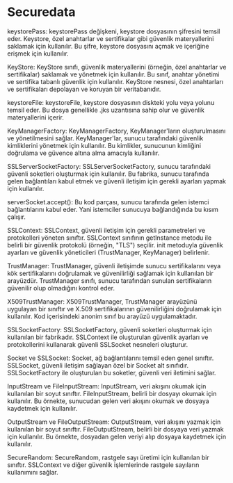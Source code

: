 # Securedata
keystorePass:
keystorePass değişkeni, keystore dosyasının şifresini temsil eder. Keystore, özel anahtarlar ve sertifikalar gibi güvenlik materyallerini saklamak için kullanılır. Bu şifre, keystore dosyasını açmak ve içeriğine erişmek için kullanılır.

KeyStore:
KeyStore sınıfı, güvenlik materyallerini (örneğin, özel anahtarlar ve sertifikalar) saklamak ve yönetmek için kullanılır. Bu sınıf, anahtar yönetimi ve sertifika tabanlı güvenlik için kullanılır. KeyStore nesnesi, özel anahtarları ve sertifikaları depolayan ve koruyan bir veritabanıdır.

keystoreFile:
keystoreFile, keystore dosyasının diskteki yolu veya yolunu temsil eder. Bu dosya genellikle .jks uzantısına sahip olur ve güvenlik materyallerini içerir.

KeyManagerFactory:
KeyManagerFactory, KeyManager'ların oluşturulmasını ve yönetilmesini sağlar. KeyManager'lar, sunucu tarafındaki güvenlik kimliklerini yönetmek için kullanılır. Bu kimlikler, sunucunun kimliğini doğrulama ve güvence altına alma amacıyla kullanılır.

SSLServerSocketFactory:
SSLServerSocketFactory, sunucu tarafındaki güvenli soketleri oluşturmak için kullanılır. Bu fabrika, sunucu tarafında gelen bağlantıları kabul etmek ve güvenli iletişim için gerekli ayarları yapmak için kullanılır.

serverSocket.accept():
Bu kod parçası, sunucu tarafında gelen istemci bağlantılarını kabul eder. Yani istemciler sunucuya bağlandığında bu kısım çalışır.

SSLContext:
SSLContext, güvenli iletişim için gerekli parametreleri ve protokolleri yöneten sınıftır. SSLContext sınıfının getInstance metodu ile belirli bir güvenlik protokolü (örneğin, "TLS") seçilir. init metoduyla güvenlik ayarları ve güvenlik yöneticileri (TrustManager, KeyManager) belirlenir.

TrustManager:
TrustManager, güvenli iletişimde sunucu sertifikalarını veya kök sertifikalarını doğrulamak ve güvenilirliği sağlamak için kullanılan bir arayüzdür. TrustManager sınıfı, sunucu tarafından sunulan sertifikaların güvenilir olup olmadığını kontrol eder.

X509TrustManager:
X509TrustManager, TrustManager arayüzünü uygulayan bir sınıftır ve X.509 sertifikalarının güvenilirliğini doğrulamak için kullanılır. Kod içerisindeki anonim sınıf bu arayüzü uygulamaktadır.

SSLSocketFactory:
SSLSocketFactory, güvenli soketleri oluşturmak için kullanılan bir fabrikadır. SSLContext ile oluşturulan güvenlik ayarları ve protokollerini kullanarak güvenli SSLSocket nesneleri oluşturur.

Socket ve SSLSocket:
Socket, ağ bağlantılarını temsil eden genel sınıftır. SSLSocket, güvenli iletişim sağlayan özel bir Socket alt sınıfıdır. SSLSocketFactory ile oluşturulan bu soketler, güvenli veri iletimini sağlar.

InputStream ve FileInputStream:
InputStream, veri akışını okumak için kullanılan bir soyut sınıftır. FileInputStream, belirli bir dosyayı okumak için kullanılır. Bu örnekte, sunucudan gelen veri akışını okumak ve dosyaya kaydetmek için kullanılır.

OutputStream ve FileOutputStream:
OutputStream, veri akışını yazmak için kullanılan bir soyut sınıftır. FileOutputStream, belirli bir dosyaya veri yazmak için kullanılır. Bu örnekte, dosyadan gelen veriyi alıp dosyaya kaydetmek için kullanılır.

SecureRandom:
SecureRandom, rastgele sayı üretimi için kullanılan bir sınıftır. SSLContext ve diğer güvenlik işlemlerinde rastgele sayıların kullanımını sağlar.
